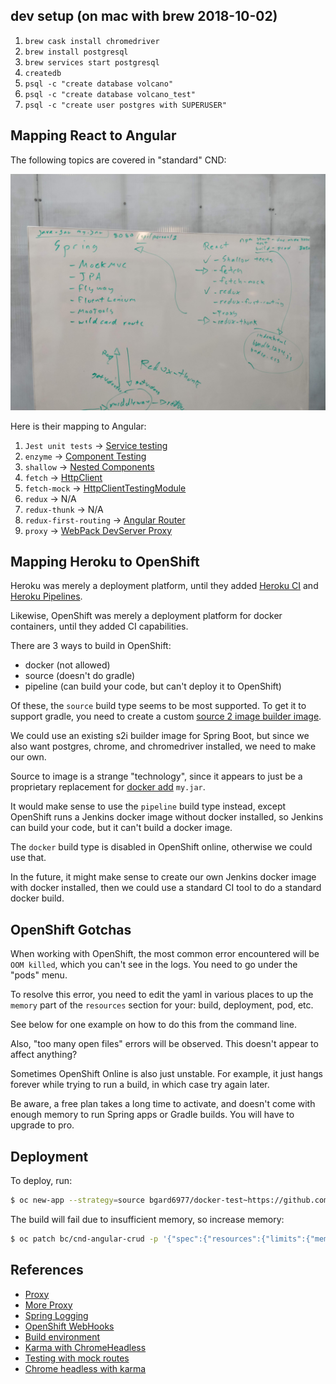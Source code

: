
## dev setup (on mac with brew 2018-10-02)

1. `brew cask install chromedriver`
1. `brew install postgresql`
1. `brew services start postgresql`
1. `createdb`
1. `psql -c "create database volcano"`
1. `psql -c "create database volcano_test"`
1. `psql -c "create user postgres with SUPERUSER"`

## Mapping React to Angular

The following topics are covered in "standard" CND:

![topics](img/topics.jpg)

Here is their mapping to Angular:

1. `Jest unit tests` -> [Service testing](https://angular.io/guide/testing#service-tests)
1. `enzyme` -> [Component Testing](https://angular.io/guide/testing#component-dom-testing) 
1. `shallow` -> [Nested Components](https://angular.io/guide/testing#nested-component-testshttps://angular.io/guide/testing#nested-component-tests)
1. `fetch` -> [HttpClient](https://angular.io/guide/http#httpclient)
1. `fetch-mock` -> [HttpClientTestingModule](http://www.syntaxsuccess.com/viewarticle/mocking-http-request-with-httpclient-in-angular)
1. `redux` -> N/A
1. `redux-thunk` -> N/A
1. `redux-first-routing` -> [Angular Router](https://angular.io/guide/router)
1. `proxy` -> [WebPack DevServer Proxy](https://juristr.com/blog/2016/11/configure-proxy-api-angular-cli/)

## Mapping Heroku to OpenShift

Heroku was merely a deployment platform, until they added [Heroku CI](https://devcenter.heroku.com/articles/heroku-ci) and [Heroku Pipelines](https://devcenter.heroku.com/articles/pipelines).

Likewise, OpenShift was merely a deployment platform for docker containers, until they added CI capabilities.

There are 3 ways to build in OpenShift:

- docker (not allowed)
- source (doesn't do gradle)
- pipeline (can build your code, but can't deploy it to OpenShift)

Of these, the `source` build type seems to be most supported. To get it to support gradle, you need to create a custom [source 2 image builder image](https://blog.openshift.com/create-s2i-builder-image/).

We could use an existing s2i builder image for Spring Boot, but since we also want postgres, chrome, and chromedriver installed, we need to make our own.

Source to image is a strange "technology", since it appears to just be a proprietary replacement for [docker add](https://docs.docker.com/engine/reference/builder/#add) `my.jar`.

It would make sense to use the `pipeline` build type instead, except OpenShift runs a Jenkins docker image without docker installed, so Jenkins can build your code, but it can't build a docker image.

The `docker` build type is disabled in OpenShift online, otherwise we could use that.

In the future, it might make sense to create our own Jenkins docker image with docker installed, then we could use a standard CI tool to do a standard docker build.

## OpenShift Gotchas

When working with OpenShift, the most common error encountered will be `OOM killed`, which you can't see in the logs. You need to go under the "pods" menu.

To resolve this error, you need to edit the yaml in various places to up the `memory` part of the `resources` section for your: build, deployment, pod, etc.

See below for one example on how to do this from the command line.

Also, "too many open files" errors will be observed. This doesn't appear to affect anything?

Sometimes OpenShift Online is also just unstable. For example, it just hangs forever while trying to run a build, in which case try again later.

Be aware, a free plan takes a long time to activate, and doesn't come with enough memory to run Spring apps or Gradle builds. You will have to upgrade to pro.

## Deployment

To deploy, run:

```sh
$ oc new-app --strategy=source bgard6977/docker-test~https://github.com/gSchool/cnd-angular-crud
```

The build will fail due to insufficient memory, so increase memory:

```sh
$ oc patch bc/cnd-angular-crud -p '{"spec":{"resources":{"limits":{"memory":"1Gi"}}}}'
```

## References

- [Proxy](https://juristr.com/blog/2016/11/configure-proxy-api-angular-cli/)
- [More Proxy](https://github.com/angular/angular-cli/blob/master/docs/documentation/stories/proxy.md)
- [Spring Logging](https://www.javadevjournal.com/spring/log-incoming-requests-spring/)
- [OpenShift WebHooks](https://docs.openshift.com/container-platform/3.5/dev_guide/builds/triggering_builds.html)
- [Build environment](https://github.com/bgard6977/docker-test)
- [Karma with ChromeHeadless](https://gist.github.com/wingsuitist/c2c3095b855e9f1054d39df13a317f52)
- [Testing with mock routes](https://stackoverflow.com/questions/39577920/angular-2-unit-testing-components-with-routerlink)
- [Chrome headless with karma](https://cvuorinen.net/2017/05/running-angular-tests-in-headless-chrome/)